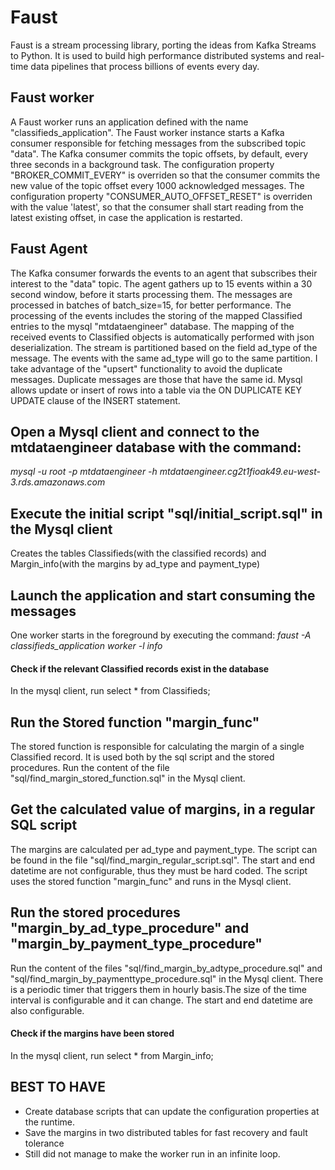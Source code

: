 # Faust
Faust is a stream processing library, porting the ideas from Kafka Streams to Python.
It is used to build high performance distributed systems and real-time data pipelines that process billions of events every day.

## Faust worker
A Faust worker runs an application defined with the name "classifieds_application".
The Faust worker instance starts a Kafka consumer responsible for fetching messages from the subscribed topic "data".
The Kafka consumer commits the topic offsets, by default, every three seconds in a background task.
The configuration property "BROKER_COMMIT_EVERY" is overriden so that the consumer commits the new value of the topic offset every 1000 acknowledged messages.
The configuration property "CONSUMER_AUTO_OFFSET_RESET" is overriden with the value 'latest', so that the consumer shall start reading from
the latest existing offset, in case the application is restarted.

## Faust Agent
The Kafka consumer forwards the events to an agent that subscribes their interest to the "data" topic.
The agent gathers up to 15 events within a 30 second window, before it starts processing them. The messages are processed in batches of batch_size=15, for better performance.
The processing of the events includes the storing of the mapped Classified entries to the mysql "mtdataengineer" database.
The mapping of the received events to Classified objects is automatically performed with json deserialization.
The stream is partitioned based on the field ad_type of the message. The events with the same ad_type will go to the same partition.
I take advantage of the "upsert" functionality to avoid the duplicate messages. Duplicate messages are those that have the same id.
Mysql allows update or insert of rows into a table via the ON DUPLICATE KEY UPDATE clause of the INSERT statement.

## Open a Mysql client and connect to the mtdataengineer database with the command:
*mysql -u root -p mtdataengineer -h mtdataengineer.cg2t1fioak49.eu-west-3.rds.amazonaws.com*

## Execute the initial script "sql/initial_script.sql" in the Mysql client
Creates the tables Classifieds(with the classified records) and Margin_info(with the margins by ad_type and payment_type)

## Launch the application and start consuming the messages
One worker starts in the foreground by executing the command:
*faust -A classifieds_application worker -l info*

#### Check if the relevant Classified records exist in the database
In the mysql client, run select * from Classifieds;

## Run the Stored function "margin_func"
The stored function is responsible for calculating the margin of a single Classified record. It is used both by the sql script and the stored procedures.
Run the content of the file "sql/find_margin_stored_function.sql" in the Mysql client.

## Get the calculated value of margins, in a regular SQL script
The margins are calculated per ad_type and payment_type. The script can be found in the file "sql/find_margin_regular_script.sql".
The start and end datetime are not configurable, thus they must be hard coded.
The script uses the stored function "margin_func" and runs in the Mysql client.

## Run the stored procedures "margin_by_ad_type_procedure" and "margin_by_payment_type_procedure"
Run the content of the files "sql/find_margin_by_adtype_procedure.sql" and "sql/find_margin_by_paymenttype_procedure.sql" in the Mysql client.
There is a periodic timer that triggers them in hourly basis.The size of the time interval is configurable and it can change.
The start and end datetime are also configurable.

#### Check if the margins have been stored 
In the mysql client, run select * from Margin_info;

## BEST TO HAVE
* Create database scripts that can update the configuration properties at the runtime.
* Save the margins in two distributed tables for fast recovery and fault tolerance
* Still did not manage to make the worker run in an infinite loop.


